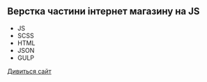 ## Верстка частини інтернет магазину на JS

- JS
- SCSS
- HTML
- JSON
- GULP

[Дивиться сайт](https://cepera2412.github.io/sushi-shop/)
